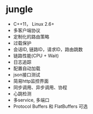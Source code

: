 # jungle

* C++11， Linux 2.6+
* 多客户端协议
* 定制化的路由策略
* 过载保护
* 会话ID, 链路ID，请求ID，路由跳数
* 链路性能(CPU + Wait)
* 日志追踪
* 配置自动加载
* json接口测试
* 简易http监控界面
* 同步调用、异步调用、协程
* 心跳检测
* 多service, 多端口
* Protocol Buffers 和 FlatBuffers 可选
